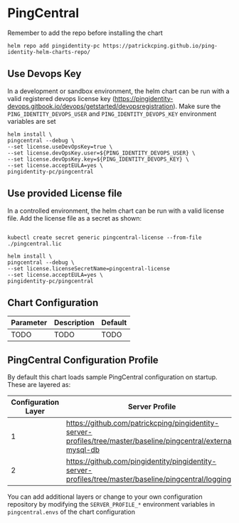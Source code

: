 # PingCentral

Remember to add the repo before installing the chart
```shell
helm repo add pingidentity-pc https://patrickcping.github.io/ping-identity-helm-charts-repo/
```

## Use Devops Key
In a development or sandbox environment, the helm chart can be run with a valid registered devops license key (https://pingidentity-devops.gitbook.io/devops/getstarted/devopsregistration).  Make sure the `PING_IDENTITY_DEVOPS_USER` and `PING_IDENTITY_DEVOPS_KEY` environment variables are set

```shell
helm install \
pingcentral --debug \
--set license.useDevOpsKey=true \
--set license.devOpsKey.user=${PING_IDENTITY_DEVOPS_USER} \
--set license.devOpsKey.key=${PING_IDENTITY_DEVOPS_KEY} \
--set license.acceptEULA=yes \
pingidentity-pc/pingcentral
```

## Use provided License file
In a controlled environment, the helm chart can be run with a valid license file.  Add the license file as a secret as shown:
```shell

kubectl create secret generic pingcentral-license --from-file ./pingcentral.lic

helm install \
pingcentral --debug \
--set license.licenseSecretName=pingcentral-license
--set license.acceptEULA=yes \
pingidentity-pc/pingcentral
```

## Chart Configuration

| Parameter | Description | Default |
|--|--|--|
| TODO | TODO | TODO |

## PingCentral Configuration Profile

By default this chart loads sample PingCentral configuration on startup.  These are layered as:

| Configuration Layer | Server Profile |
|--|--|
| 1 | https://github.com/patrickcping/pingidentity-server-profiles/tree/master/baseline/pingcentral/external-mysql-db |
| 2 | https://github.com/pingidentity/pingidentity-server-profiles/tree/master/baseline/pingcentral/logging |

You can add additional layers or change to your own configuration repository by modifying the `SERVER_PROFILE_*` environment variables in `pingcentral.envs` of the chart configuration
